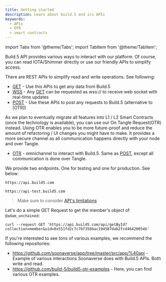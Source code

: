 ```yaml
---
title: Getting started
description: Learn about build.5 and its APIs
keywords:
  - APIs
  - OTR
  - smart contracts
---
```


import Tabs from '@theme/Tabs';
import TabItem from '@theme/TabItem';

Build.5 API provides various ways to interact with our platform. Of course, you can read IOTA/Shimmer directly or use our friendly APIs to simplify access.

There are REST APIs to simplify read and write operations. See following:
- [GET](api-get) - Use this APIs to get any data from Build.5
- [WSS](api-get) - Any [GET](api-get) can be requested as wss:// to receive web socket with real-time updates
- [POST](api-post) - Use these APIs to post any requests to Build.5 (alternative to [OTR])

As we plan to eventually migrate all features into L1 / L2 Smart Contracts (once the technology is available), you can use our On Tangle Request(OTR) instead. Using OTR enables you to be more future-proof and reduce the amount of refactoring / UI changes you might have to make. It provides a more secure channel as all communication happens directly with your node and over Tangle.

- [OTR](api-otr) - omnichannel to interact with Build.5. Same as [POST](api-post), except all communication is done over Tangle.

We provide two endpoints. One for testing and one for production. See below:

<Tabs>
<TabItem value="production" label="Production Endpoint" default>

```
https://api.build5.com
```

</TabItem>
<TabItem value="testing" label="Testing Endpoint">

```
https://api-test.build5.com
```

</TabItem>
</Tabs>

> Make sure to consider [API's limitations](limitations)

Let's do a simple GET Request to get the member's object of `@adam_unchained`:

```
curl --request GET 'https://api.build5.com/api/getById?collection=member&uid=0x551fd2c7c7bf356bac194587dab2fcd46420054b'
```

If you're interested to see tons of various examples, we recommend the following repositories: 
- https://github.com/soonaverse/app/tree/master/src/app/%40api - Example of various interactions Soonaverse does with Build.5 APIs. Both write and read.
- https://github.com/build-5/build5-otr-examples - Here, you can find various OTR examples.